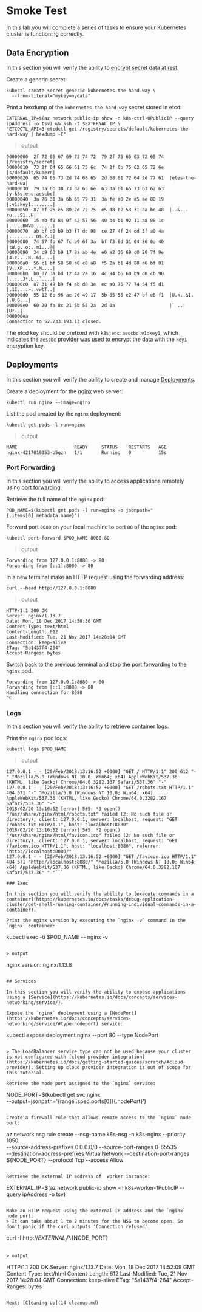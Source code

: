# Smoke Test

In this lab you will complete a series of tasks to ensure your Kubernetes cluster is functioning correctly.

## Data Encryption

In this section you will verify the ability to [encrypt secret data at rest](https://kubernetes.io/docs/tasks/administer-cluster/encrypt-data/#verifying-that-data-is-encrypted).

Create a generic secret:

```
kubectl create secret generic kubernetes-the-hard-way \
  --from-literal="mykey=mydata"
```

Print a hexdump of the `kubernetes-the-hard-way` secret stored in etcd:

```
EXTERNAL_IP=$(az network public-ip show -n k8s-ctrl-0PublicIP --query ipAddress -o tsv) && ssh -t $EXTERNAL_IP \
"ETCDCTL_API=3 etcdctl get /registry/secrets/default/kubernetes-the-hard-way | hexdump -C"
```

> output

```
00000000  2f 72 65 67 69 73 74 72  79 2f 73 65 63 72 65 74  |/registry/secret|
00000010  73 2f 64 65 66 61 75 6c  74 2f 6b 75 62 65 72 6e  |s/default/kubern|
00000020  65 74 65 73 2d 74 68 65  2d 68 61 72 64 2d 77 61  |etes-the-hard-wa|
00000030  79 0a 6b 38 73 3a 65 6e  63 3a 61 65 73 63 62 63  |y.k8s:enc:aescbc|
00000040  3a 76 31 3a 6b 65 79 31  3a fe a0 2e a5 ae 80 19  |:v1:key1:.......|
00000050  87 bf 26 e5 80 2d 72 75  e5 d8 b2 53 31 ea bc 48  |..&..-ru...S1..H|
00000060  15 eb f0 84 0f 42 57 56  40 b4 b1 92 11 a8 08 1c  |.....BWV@.......|
00000070  ab bf d0 b9 b3 f7 dc 98  ce 27 4f 24 dd 3f a0 4a  |.........'O$.?.J|
00000080  74 57 fb 67 fc b9 6f 3a  bf f3 6d 31 04 86 0a 40  |tW.g..o:..m1...@|
00000090  34 c9 63 b9 17 8a ab 4e  e0 a2 36 69 c0 20 7f 9e  |4.c....N..6i. ..|
000000a0  56 c1 bf 58 50 a0 c8 a8  f5 2a b1 4d 88 a6 bf 01  |V..XP....*.M....|
000000b0  b0 07 3a bd 12 4a 2a 16  4c 94 b6 60 b9 d0 cb 90  |..:..J*.L..`....|
000000c0  87 31 49 b9 f4 ab d8 3e  ec a0 76 77 74 54 f5 d1  |.1I....>..vwtT..|
000000d0  55 12 6b 96 ae 26 49 17  5b 85 55 e2 47 bf e8 f1  |U.k..&I.[.U.G...|
000000e0  60 20 fa 8c 21 5b 55 2a  2d 0a                    |` ..![U*-.|
000000ea
Connection to 52.233.193.13 closed.
```

The etcd key should be prefixed with `k8s:enc:aescbc:v1:key1`, which indicates the `aescbc` provider was used to encrypt the data with the `key1` encryption key.

## Deployments

In this section you will verify the ability to create and manage [Deployments](https://kubernetes.io/docs/concepts/workloads/controllers/deployment/).

Create a deployment for the [nginx](https://nginx.org/en/) web server:

```
kubectl run nginx --image=nginx
```

List the pod created by the `nginx` deployment:

```
kubectl get pods -l run=nginx
```

> output

```
NAME                     READY     STATUS    RESTARTS   AGE
nginx-4217019353-b5gzn   1/1       Running   0          15s
```

### Port Forwarding

In this section you will verify the ability to access applications remotely using [port forwarding](https://kubernetes.io/docs/tasks/access-application-cluster/port-forward-access-application-cluster/).

Retrieve the full name of the `nginx` pod:

```
POD_NAME=$(kubectl get pods -l run=nginx -o jsonpath="{.items[0].metadata.name}")
```

Forward port `8080` on your local machine to port `80` of the `nginx` pod:

```
kubectl port-forward $POD_NAME 8080:80
```

> output

```
Forwarding from 127.0.0.1:8080 -> 80
Forwarding from [::1]:8080 -> 80
```

In a new terminal make an HTTP request using the forwarding address:

```
curl --head http://127.0.0.1:8080
```

> output

```
HTTP/1.1 200 OK
Server: nginx/1.13.7
Date: Mon, 18 Dec 2017 14:50:36 GMT
Content-Type: text/html
Content-Length: 612
Last-Modified: Tue, 21 Nov 2017 14:28:04 GMT
Connection: keep-alive
ETag: "5a1437f4-264"
Accept-Ranges: bytes
```

Switch back to the previous terminal and stop the port forwarding to the `nginx` pod:

```
Forwarding from 127.0.0.1:8080 -> 80
Forwarding from [::1]:8080 -> 80
Handling connection for 8080
^C
```

### Logs

In this section you will verify the ability to [retrieve container logs](https://kubernetes.io/docs/concepts/cluster-administration/logging/).

Print the `nginx` pod logs:

```
kubectl logs $POD_NAME
```

> output

```
127.0.0.1 - - [20/Feb/2018:13:16:52 +0000] "GET / HTTP/1.1" 200 612 "-" "Mozilla/5.0 (Windows NT 10.0; Win64; x64) AppleWebKit/537.36 (KHTML, like Gecko) Chrome/64.0.3282.167 Safari/537.36" "-"
127.0.0.1 - - [20/Feb/2018:13:16:52 +0000] "GET /robots.txt HTTP/1.1" 404 571 "-" "Mozilla/5.0 (Windows NT 10.0; Win64; x64) AppleWebKit/537.36 (KHTML, like Gecko) Chrome/64.0.3282.167 Safari/537.36" "-"
2018/02/20 13:16:52 [error] 5#5: *3 open() "/usr/share/nginx/html/robots.txt" failed (2: No such file or directory), client: 127.0.0.1, server: localhost, request: "GET /robots.txt HTTP/1.1", host: "localhost:8080"
2018/02/20 13:16:52 [error] 5#5: *2 open() "/usr/share/nginx/html/favicon.ico" failed (2: No such file or directory), client: 127.0.0.1, server: localhost, request: "GET /favicon.ico HTTP/1.1", host: "localhost:8080", referrer: "http://localhost:8080/"
127.0.0.1 - - [20/Feb/2018:13:16:52 +0000] "GET /favicon.ico HTTP/1.1" 404 571 "http://localhost:8080/" "Mozilla/5.0 (Windows NT 10.0; Win64; x64) AppleWebKit/537.36 (KHTML, like Gecko) Chrome/64.0.3282.167 Safari/537.36" "-"```

### Exec

In this section you will verify the ability to [execute commands in a container](https://kubernetes.io/docs/tasks/debug-application-cluster/get-shell-running-container/#running-individual-commands-in-a-container).

Print the nginx version by executing the `nginx -v` command in the `nginx` container:

```
kubectl exec -ti $POD_NAME -- nginx -v
```

> output

```
nginx version: nginx/1.13.8
```

## Services

In this section you will verify the ability to expose applications using a [Service](https://kubernetes.io/docs/concepts/services-networking/service/).

Expose the `nginx` deployment using a [NodePort](https://kubernetes.io/docs/concepts/services-networking/service/#type-nodeport) service:

```
kubectl expose deployment nginx --port 80 --type NodePort
```

> The LoadBalancer service type can not be used because your cluster is not configured with [cloud provider integration](https://kubernetes.io/docs/getting-started-guides/scratch/#cloud-provider). Setting up cloud provider integration is out of scope for this tutorial.

Retrieve the node port assigned to the `nginx` service:

```
NODE_PORT=$(kubectl get svc nginx \
  --output=jsonpath='{range .spec.ports[0]}{.nodePort}')
```

Create a firewall rule that allows remote access to the `nginx` node port:

```
az network nsg rule create --nsg-name k8s-nsg -n k8s-nginx --priority 1050 \
--source-address-prefixes 0.0.0.0/0 --source-port-ranges  0-65535 \
--destination-address-prefixes VirtualNetwork --destination-port-ranges ${NODE_PORT} --protocol Tcp --access Allow
```

Retrieve the external IP address of  worker instance:

```
EXTERNAL_IP=$(az network public-ip show -n k8s-worker-1PublicIP --query ipAddress -o tsv)
```

Make an HTTP request using the external IP address and the `nginx` node port:
> It can take about 1 to 2 minutes for the NSG to become open. So don't panic if the curl outputs 'Connection refused'.
```
curl -I http://${EXTERNAL_IP}:${NODE_PORT}
```

> output

```
HTTP/1.1 200 OK
Server: nginx/1.13.7
Date: Mon, 18 Dec 2017 14:52:09 GMT
Content-Type: text/html
Content-Length: 612
Last-Modified: Tue, 21 Nov 2017 14:28:04 GMT
Connection: keep-alive
ETag: "5a1437f4-264"
Accept-Ranges: bytes
```

Next: [Cleaning Up](14-cleanup.md)
